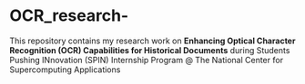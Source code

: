 # OCR_research-

This repository contains my research work on **Enhancing Optical Character Recognition (OCR) Capabilities for Historical Documents** during Students Pushing INnovation (SPIN) Internship Program @ The National Center for Supercomputing Applications
